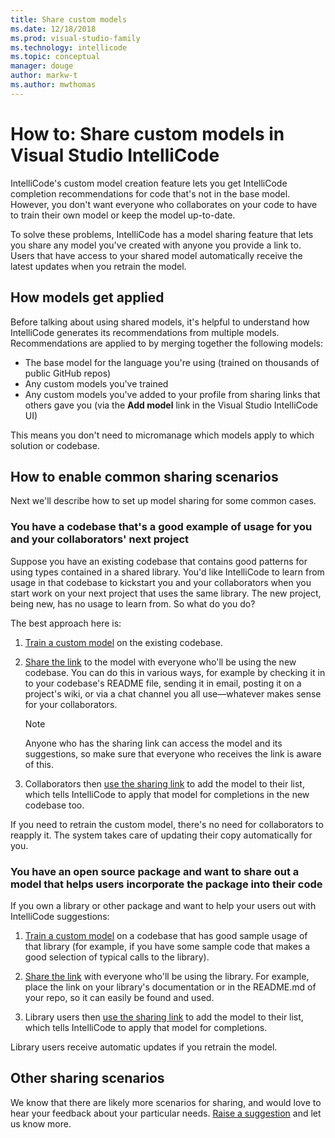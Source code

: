 ```yaml
---
title: Share custom models
ms.date: 12/18/2018
ms.prod: visual-studio-family
ms.technology: intellicode
ms.topic: conceptual
manager: douge
author: markw-t
ms.author: mwthomas
---
```

# How to: Share custom models in Visual Studio IntelliCode

IntelliCode's custom model creation feature lets you get IntelliCode completion recommendations for code that's not in the base model. However, you don't want everyone who collaborates on your code to have to train their own model or keep the model up-to-date.

To solve these problems, IntelliCode has a model sharing feature that lets you share any model you've created with anyone you provide a link to. Users that have access to your shared model automatically receive the latest updates when you retrain the model. 

## How models get applied 

Before talking about using shared models, it's helpful to understand how IntelliCode generates its recommendations from multiple models. Recommendations are applied to by merging together the following models:

- The base model for the language you're using (trained on thousands of public GitHub repos)
- Any custom models you've trained
- Any custom models you've added to your profile from sharing links that others gave you (via the **Add model** link in the Visual Studio IntelliCode UI)

This means you don't need to micromanage which models apply to which solution or codebase.

## How to enable common sharing scenarios

Next we'll describe how to set up model sharing for some common cases.

### You have a codebase that's a good example of usage for you and your collaborators' next project

Suppose you have an existing codebase that contains good patterns for using types contained in a shared library. You'd like IntelliCode to learn from usage in that codebase to kickstart you and your collaborators when you start work on your next project that uses the same library. The new project, being new, has no usage to learn from. So what do you do?

The best approach here is:

1. [Train a custom model](custom-model-faq.md#how-to-train-custom) on the existing codebase.

2. [Share the link](custom-model-faq.md#how-to-share-custom) to the model with everyone who'll be using the new codebase. You can do this in various ways, for example by checking it in to your codebase's README file, sending it in email, posting it on a project's wiki, or via a chat channel you all use&mdash;whatever makes sense for your collaborators.

   > [!NOTE]
   > Anyone who has the sharing link can access the model and its suggestions, so make sure that everyone who receives the link is aware of this.

3. Collaborators then [use the sharing link](custom-model-faq.md#q-how-do-i-use-a-sharing-link-to-see-a-model-that-someone-else-shared-with-me) to add the model to their list, which tells IntelliCode to apply that model for completions in the new codebase too.

If you need to retrain the custom model, there's no need for collaborators to reapply it. The system takes care of updating their copy automatically for you.

### You have an open source package and want to share out a model that helps users incorporate the package into their code

If you own a library or other package and want to help your users out with IntelliCode suggestions:

1. [Train a custom model](custom-model-faq.md#how-to-train-custom) on a codebase that has good sample usage of that library (for example, if you have some sample code that makes a good selection of typical calls to the library).

2. [Share the link](custom-model-faq.md#how-to-share-custom) with everyone who'll be using the library. For example, place the link on your library's documentation or in the README.md of your repo, so it can easily be found and used.

3. Library users then [use the sharing link](custom-model-faq.md#q-how-do-i-use-a-sharing-link-to-see-a-model-that-someone-else-shared-with-me) to add the model to their list, which tells IntelliCode to apply that model for completions.

Library users receive automatic updates if you retrain the model.

## Other sharing scenarios

We know that there are likely more scenarios for sharing, and would love to hear your feedback about your particular needs. [Raise a suggestion](https://aka.ms/vsicissues) and let us know more.
